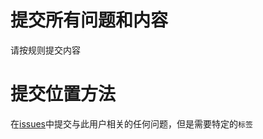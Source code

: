 # 提交所有问题和内容
请按规则提交内容  
# 提交位置方法
在[issues](https://github.com/zghzd/ResourceSubmission/issues)中提交与此用户相关的任何问题，但是需要特定的`标签`
